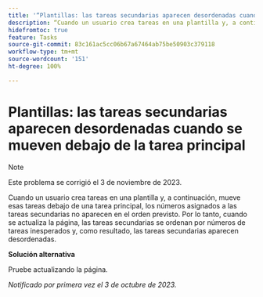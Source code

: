 ```yaml
---
title: '“Plantillas: las tareas secundarias aparecen desordenadas cuando se mueven debajo de la tarea principal”'
description: “Cuando un usuario crea tareas en una plantilla y, a continuación, mueve esas tareas debajo de una tarea principal, los números asignados a las tareas secundarias no aparecen en el orden previsto. Por lo tanto, cuando se actualiza la página, las tareas secundarias se ordenan por números de tareas inesperados y, como resultado, las tareas secundarias aparecen desordenadas”.
hidefromtoc: true
feature: Tasks
source-git-commit: 83c161ac5cc06b67a67464ab75be50903c379118
workflow-type: tm+mt
source-wordcount: '151'
ht-degree: 100%

---
```



# Plantillas: las tareas secundarias aparecen desordenadas cuando se mueven debajo de la tarea principal

>[!NOTE]
>
>Este problema se corrigió el 3 de noviembre de 2023.

Cuando un usuario crea tareas en una plantilla y, a continuación, mueve esas tareas debajo de una tarea principal, los números asignados a las tareas secundarias no aparecen en el orden previsto. Por lo tanto, cuando se actualiza la página, las tareas secundarias se ordenan por números de tareas inesperados y, como resultado, las tareas secundarias aparecen desordenadas.

**Solución alternativa**

Pruebe actualizando la página.

_Notificado por primera vez el 3 de octubre de 2023._

